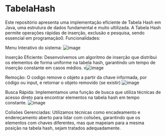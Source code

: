 # TabelaHash
Este repositório apresenta uma implementação eficiente de Tabela Hash em Java, uma estrutura de dados fundamental e muito ultilizada. A Tabela Hash permite operações rápidas de inserção, exclusão e pesquisa, sendo essencial em programação0.
Funcionalidades:

Menu Interativo do sistema:
![image](https://github.com/CauaBrito01/TabelaHash/assets/102918321/cc06cda9-c4d4-43e6-a6dc-19ad8950f92b)

Inserção Eficiente: Desenvolvemos um algoritmo de inserção que distribui os elementos de forma uniforme na tabela hash, garantindo um tempo de inserção constante em casos médios.
v![image](https://github.com/CauaBrito01/TabelaHash/assets/102918321/292c0bd7-8416-4295-b428-3ae9711c82f7)

Remoção: O codigo remove o objeto a partir da chave informada, por código ou input, e retornar o
objeto removido (se existir)
![image](https://github.com/CauaBrito01/TabelaHash/assets/102918321/564eacd1-252e-4078-8a6c-d1e308cf8595)

Busca Rápida: Implementamos uma função de busca que utiliza técnicas de acesso direto para encontrar elementos na tabela hash em tempo constante.
![image](https://github.com/CauaBrito01/TabelaHash/assets/102918321/dc52c482-63b5-4e5b-aed5-9c3827e7df5d)

Colisões Gerenciadas: Utilizamos técnicas como encadeamento e endereçamento aberto para lidar com colisões, garantindo que os elementos com chaves diferentes, mas que mapeiam para a mesma posição na tabela hash, sejam tratados adequadamente.
